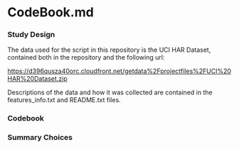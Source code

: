 # CodeBook.md

<h3>Study Design</h3>
The data used for the script in this repository is the UCI HAR Dataset, contained both in the repository and the following url:

https://d396qusza40orc.cloudfront.net/getdata%2Fprojectfiles%2FUCI%20HAR%20Dataset.zip 

Descriptions of the data and how it was collected are contained in the features_info.txt and README.txt files.

<h3>Codebook</h3>


<h3>Summary Choices</h3>
